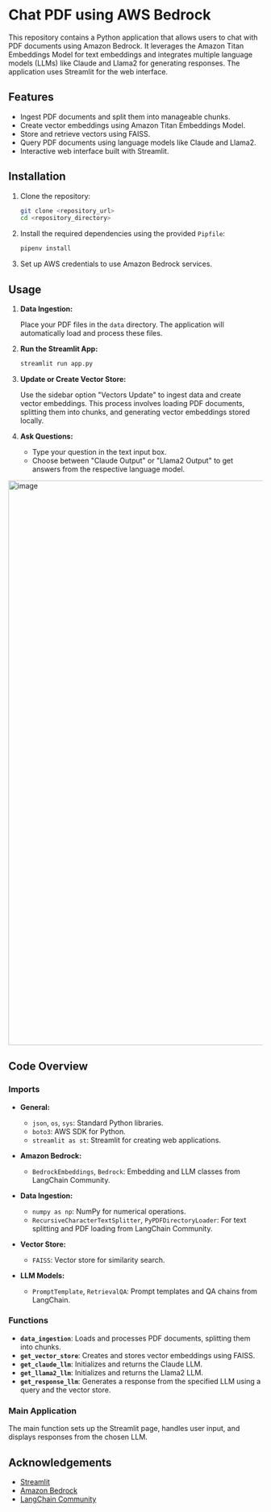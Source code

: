 # Chat PDF using AWS Bedrock

This repository contains a Python application that allows users to chat with PDF documents using Amazon Bedrock. It leverages the Amazon Titan Embeddings Model for text embeddings and integrates multiple language models (LLMs) like Claude and Llama2 for generating responses. The application uses Streamlit for the web interface.

## Features

- Ingest PDF documents and split them into manageable chunks.
- Create vector embeddings using Amazon Titan Embeddings Model.
- Store and retrieve vectors using FAISS.
- Query PDF documents using language models like Claude and Llama2.
- Interactive web interface built with Streamlit.

## Installation

1. Clone the repository:
    ```bash
    git clone <repository_url>
    cd <repository_directory>
    ```

2. Install the required dependencies using the provided `Pipfile`:
    ```bash
    pipenv install
    ```

3. Set up AWS credentials to use Amazon Bedrock services.

## Usage

1. **Data Ingestion:**

    Place your PDF files in the `data` directory. The application will automatically load and process these files.

2. **Run the Streamlit App:**

    ```bash
    streamlit run app.py
    ```

3. **Update or Create Vector Store:**

    Use the sidebar option "Vectors Update" to ingest data and create vector embeddings. This process involves loading PDF documents, splitting them into chunks, and generating vector embeddings stored locally.

4. **Ask Questions:**

    - Type your question in the text input box.
    - Choose between "Claude Output" or "Llama2 Output" to get answers from the respective language model.
  
<img width="1117" alt="image" src="https://github.com/ambreen002/ChatWithPDF-Langchain-Bedrock/assets/36915142/0188359c-a558-4807-b1c7-5438b6579a12">

## Code Overview

### Imports

- **General:**
  - `json`, `os`, `sys`: Standard Python libraries.
  - `boto3`: AWS SDK for Python.
  - `streamlit as st`: Streamlit for creating web applications.

- **Amazon Bedrock:**
  - `BedrockEmbeddings`, `Bedrock`: Embedding and LLM classes from LangChain Community.

- **Data Ingestion:**
  - `numpy as np`: NumPy for numerical operations.
  - `RecursiveCharacterTextSplitter`, `PyPDFDirectoryLoader`: For text splitting and PDF loading from LangChain Community.

- **Vector Store:**
  - `FAISS`: Vector store for similarity search.

- **LLM Models:**
  - `PromptTemplate`, `RetrievalQA`: Prompt templates and QA chains from LangChain.

### Functions

- **`data_ingestion`**: Loads and processes PDF documents, splitting them into chunks.
- **`get_vector_store`**: Creates and stores vector embeddings using FAISS.
- **`get_claude_llm`**: Initializes and returns the Claude LLM.
- **`get_llama2_llm`**: Initializes and returns the Llama2 LLM.
- **`get_response_llm`**: Generates a response from the specified LLM using a query and the vector store.

### Main Application

The main function sets up the Streamlit page, handles user input, and displays responses from the chosen LLM.

## Acknowledgements

- [Streamlit](https://streamlit.io/)
- [Amazon Bedrock](https://aws.amazon.com/bedrock/)
- [LangChain Community](https://www.langchain.com/)
